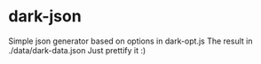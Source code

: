 # dark-json
Simple json generator based on options in dark-opt.js
The result in ./data/dark-data.json
Just prettify it :)
